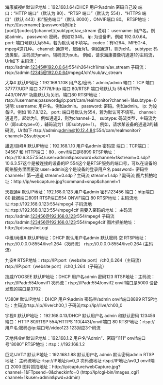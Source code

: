 海康威视#
默认IP地址：192.168.1.64/DHCP 用户名admin 密码自己设
端口：“HTTP 端口”（默认为 80）、“RTSP 端口”（默认为 554）、“HTTPS 端 口”（默认 443）和“服务端口”（默认 8000），ONVIF端口 80。
RTSP地址：rtsp://[username]:[password]@[ip]:[port]/[codec]/[channel]/[subtype]/av_stream
说明：
username: 用户名。例如admin。
password: 密码。例如12345。
ip: 为设备IP。例如 192.0.0.64。
port: 端口号默认为554，若为默认可不填写。
codec：有h264、MPEG-4、mpeg4这几种。
channel: 通道号，起始为1。例如通道1，则为ch1。
subtype: 码流类型，主码流为main，辅码流为sub。
例如，请求海康摄像机通道1的主码流，Url如下
主码流：
rtsp://admin:12345@192.0.0.64:554/h264/ch1/main/av_stream
子码流：
rtsp://admin:12345@192.0.0.64/mpeg4/ch1/sub/av_stream

大华#
默认IP地址：192.168.1.108 用户名/密码：admin/admin
端口：TCP 端口 37777/UDP 端口 37778/http 端口 80/RTSP 端口号默认为 554/HTTPs 443/ONVIF 功能默认为关闭，端口80
RTSP地址：rtsp://username:password@ip:port/cam/realmonitor?channel=1&subtype=0
说明:
username: 用户名。例如admin。
password: 密码。例如admin。
ip: 为设备IP。例如 10.7.8.122。
port: 端口号默认为554，若为默认可不填写。
channel: 通道号，起始为1。例如通道2，则为channel=2。
subtype: 码流类型，主码流为0（即subtype=0），辅码流为1（即subtype=1）。
例如，请求某设备的通道2的辅码流，Url如下
rtsp://admin:admin@10.12.4.84:554/cam/realmonitor?channel=2&subtype=1

雄迈/巨峰#
默认IP地址：192.168.1.10 用户名admin 密码空
端口：TCP端口：34567 和 HTTP端口：80，onvif端口是8899
RTSP地址：rtsp://10.6.3.57:554/user=admin&password=&channel=1&stream=0.sdp?
10.6.3.57这个是被连接的设备的IP
554这个是RTSP服务的端口号，可以在设备的网络服务里面更改
user=admin这个是设备的登录用户名
password= 密码空
channel=1 第一通道
stream=0.sdp？主码流
stream=1.sdp？副码流
图片抓拍地址：http://ip/webcapture.jpg?command=snap&channel=1

天视通#
默认IP地址：192.168.0.123 用户名admin 密码123456
端口：http端口80 数据端口8091 RTSP端口554 ONVIF端口 80
RTSP地址：主码流地址:rtsp://192.168.0.123:554/mpeg4
子码流地址:rtsp://192.168.0.123:554/mpeg4cif
需要入密码的地址： 主码流 rtsp://admin:123456@192.168.0.123:554/mpeg4
子码流 rtsp://admin:123456@192.168.0.123:554/mpeg4cif
图片抓拍地址：http://ip/snapshot.cgi

中维/尚维#
默认IP地址：DHCP 默认用户名admin 默认密码 空
RTSP地址：rtsp://0.0.0.0:8554/live1.264（次码流）
rtsp://0.0.0.0:8554/live0.264 (主码流)

九安#
RTSP地址：rtsp://IP:port（website port）/ch0_0.264（主码流）
rtsp://IP:port（website port）/ch0_1.264（子码流）

技威/YOOSEE
默认IP地址：DHCP 用户名admin 密码123
RTSP地址：主码流：rtsp://IPadr:554/onvif1
次码流：rtsp://IPadr:554/onvif2
onvif端口是5000
设备发现的端口是3702

V380#
默认IP地址：DHCP 用户名admin 密码空/admin
onvif端口8899
RTSP地址：主码流rtsp://ip//live/ch00_1
子码流rtsp://ip//live/ch00_0

宇视#
默认IP地址： 192.168.0.13/DHCP 默认用户名 admin 和默认密码 123456
端口：HTTP 80/RTSP 554/HTTPS 110(443)/onvif端口 80
RTSP地址：rtsp://用户名:密码@ip:端口号/video123 123对应3个码流

天地伟业#
默认IP地址：192.168.1.2 用户名“Admin”、密码“1111”
onvif端口号“8080”
RTSP地址：rtsp：//192.168.1.2

巨龙/JVT#
默认IP地址：192.168.1.88 默认用户名 admin 默认密码admin
RTSP地址：
主码流地址:rtsp://IP地址/av0_0
次码流地址:rtsp://IP地址/av0_1
onvif端口 2000
图片抓拍地址：http://ip/capture/webCapture.jpg?channel=1&FTpsend=0&checkinfo=0
(http://ip/cgi-bin/images_cgi?channel=1&user=admin&pwd=admin)